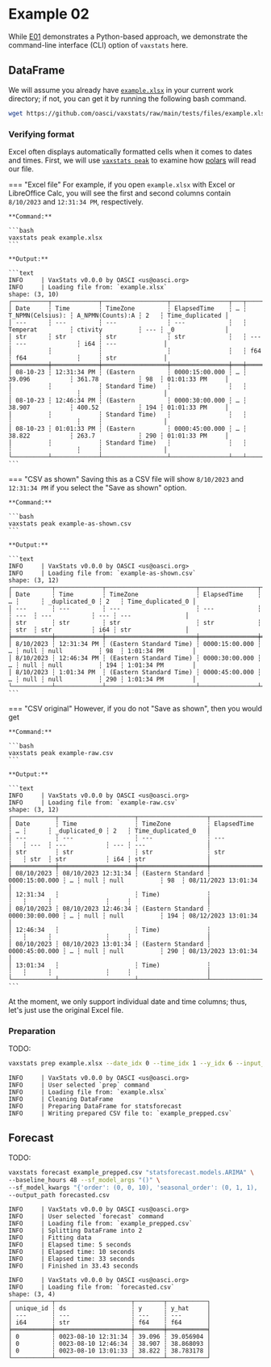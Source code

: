 # Example 02

While [E01](../e01) demonstrates a Python-based approach, we demonstrate the command-line interface (CLI) option of `vaxstats` here.

## DataFrame

We will assume you already have [`example.xlsx`](https://gitlab.com/oasci/software/vaxstats/-/blob/main/tests/files/example.xlsx?ref_type=heads) in your current work directory; if not, you can get it by running the following bash command.

```bash
wget https://github.com/oasci/vaxstats/raw/main/tests/files/example.xlsx
```

### Verifying format

Excel often displays automatically formatted cells when it comes to dates and times.
First, we will use [`vaxstats peak`](../../commands/peak) to examine how [polars](https://pola.rs/) will read our file.

=== "Excel file"
    For example, if you open `example.xlsx` with Excel or LibreOffice Calc, you will see the first and second columns contain `8/10/2023` and `12:31:34 PM`, respectively.

    **Command:**

    ```bash
    vaxstats peak example.xlsx
    ```

    **Output:**

    ```text
    INFO     | VaxStats v0.0.0 by OASCI <us@oasci.org>
    INFO     | Loading file from: `example.xlsx`
    shape: (3, 10)
    ┌──────────┬─────────────┬──────────────────┬────────────────┬───┬──────────────────┬──────────────────┬─────┬─────────────────┐
    │ Date     ┆ Time        ┆ TimeZone         ┆ ElapsedTime    ┆ … ┆ T_NPMN(Celsius): ┆ A_NPMN(Counts):A ┆ 2   ┆ Time_duplicated │
    │ ---      ┆ ---         ┆ ---              ┆ ---            ┆   ┆ Temperat         ┆ ctivity          ┆ --- ┆ _0              │
    │ str      ┆ str         ┆ str              ┆ str            ┆   ┆ ---              ┆ ---              ┆ i64 ┆ ---             │
    │          ┆             ┆                  ┆                ┆   ┆ f64              ┆ f64              ┆     ┆ str             │
    ╞══════════╪═════════════╪══════════════════╪════════════════╪═══╪══════════════════╪══════════════════╪═════╪═════════════════╡
    │ 08-10-23 ┆ 12:31:34 PM ┆ (Eastern         ┆ 0000:15:00.000 ┆ … ┆ 39.096           ┆ 361.78           ┆ 98  ┆ 01:01:33 PM     │
    │          ┆             ┆ Standard Time)   ┆                ┆   ┆                  ┆                  ┆     ┆                 │
    │ 08-10-23 ┆ 12:46:34 PM ┆ (Eastern         ┆ 0000:30:00.000 ┆ … ┆ 38.907           ┆ 400.52           ┆ 194 ┆ 01:01:33 PM     │
    │          ┆             ┆ Standard Time)   ┆                ┆   ┆                  ┆                  ┆     ┆                 │
    │ 08-10-23 ┆ 01:01:33 PM ┆ (Eastern         ┆ 0000:45:00.000 ┆ … ┆ 38.822           ┆ 263.7            ┆ 290 ┆ 01:01:33 PM     │
    │          ┆             ┆ Standard Time)   ┆                ┆   ┆                  ┆                  ┆     ┆                 │
    └──────────┴─────────────┴──────────────────┴────────────────┴───┴──────────────────┴──────────────────┴─────┴─────────────────┘
    ```

=== "CSV as shown"
    Saving this as a CSV file will show `8/10/2023` and `12:31:34 PM` if you select the "Save as shown" option.

    **Command:**

    ```bash
    vaxstats peak example-as-shown.csv
    ```

    **Output:**

    ```text
    INFO     | VaxStats v0.0.0 by OASCI <us@oasci.org>
    INFO     | Loading file from: `example-as-shown.csv`
    shape: (3, 12)
    ┌───────────┬─────────────┬─────────────────────────┬────────────────┬───┬──────┬───────────────┬─────┬───────────────────┐
    │ Date      ┆ Time        ┆ TimeZone                ┆ ElapsedTime    ┆ … ┆      ┆ _duplicated_0 ┆ 2   ┆ Time_duplicated_0 │
    │ ---       ┆ ---         ┆ ---                     ┆ ---            ┆   ┆ ---  ┆ ---           ┆ --- ┆ ---               │
    │ str       ┆ str         ┆ str                     ┆ str            ┆   ┆ str  ┆ str           ┆ i64 ┆ str               │
    ╞═══════════╪═════════════╪═════════════════════════╪════════════════╪═══╪══════╪═══════════════╪═════╪═══════════════════╡
    │ 8/10/2023 ┆ 12:31:34 PM ┆ (Eastern Standard Time) ┆ 0000:15:00.000 ┆ … ┆ null ┆ null          ┆ 98  ┆ 1:01:34 PM        │
    │ 8/10/2023 ┆ 12:46:34 PM ┆ (Eastern Standard Time) ┆ 0000:30:00.000 ┆ … ┆ null ┆ null          ┆ 194 ┆ 1:01:34 PM        │
    │ 8/10/2023 ┆ 1:01:34 PM  ┆ (Eastern Standard Time) ┆ 0000:45:00.000 ┆ … ┆ null ┆ null          ┆ 290 ┆ 1:01:34 PM        │
    └───────────┴─────────────┴─────────────────────────┴────────────────┴───┴──────┴───────────────┴─────┴───────────────────┘
    ```

=== "CSV original"
    However, if you do not "Save as shown", then you would get

    **Command:**

    ```bash
    vaxstats peak example-raw.csv
    ```

    **Output:**

    ```text
    INFO     | VaxStats v0.0.0 by OASCI <us@oasci.org>
    INFO     | Loading file from: `example-raw.csv`
    shape: (3, 12)
    ┌────────────┬─────────────────────┬───────────────────┬────────────────┬───┬──────┬───────────────┬─────┬─────────────────────┐
    │ Date       ┆ Time                ┆ TimeZone          ┆ ElapsedTime    ┆ … ┆      ┆ _duplicated_0 ┆ 2   ┆ Time_duplicated_0   │
    │ ---        ┆ ---                 ┆ ---               ┆ ---            ┆   ┆ ---  ┆ ---           ┆ --- ┆ ---                 │
    │ str        ┆ str                 ┆ str               ┆ str            ┆   ┆ str  ┆ str           ┆ i64 ┆ str                 │
    ╞════════════╪═════════════════════╪═══════════════════╪════════════════╪═══╪══════╪═══════════════╪═════╪═════════════════════╡
    │ 08/10/2023 ┆ 08/10/2023 12:31:34 ┆ (Eastern Standard ┆ 0000:15:00.000 ┆ … ┆ null ┆ null          ┆ 98  ┆ 08/11/2023 13:01:34 │
    │ 12:31:34   ┆                     ┆ Time)             ┆                ┆   ┆      ┆               ┆     ┆                     │
    │ 08/10/2023 ┆ 08/10/2023 12:46:34 ┆ (Eastern Standard ┆ 0000:30:00.000 ┆ … ┆ null ┆ null          ┆ 194 ┆ 08/12/2023 13:01:34 │
    │ 12:46:34   ┆                     ┆ Time)             ┆                ┆   ┆      ┆               ┆     ┆                     │
    │ 08/10/2023 ┆ 08/10/2023 13:01:34 ┆ (Eastern Standard ┆ 0000:45:00.000 ┆ … ┆ null ┆ null          ┆ 290 ┆ 08/13/2023 13:01:34 │
    │ 13:01:34   ┆                     ┆ Time)             ┆                ┆   ┆      ┆               ┆     ┆                     │
    └────────────┴─────────────────────┴───────────────────┴────────────────┴───┴──────┴───────────────┴─────┴─────────────────────┘
    ```

At the moment, we only support individual date and time columns; thus, let's just use the original Excel file.

### Preparation

TODO:

```bash
vaxstats prep example.xlsx --date_idx 0 --time_idx 1 --y_idx 6 --input_date_fmt "%m-%d-%y" --input_time_fmt "%I:%M:%S %p" --output example_prepped.csv
```

```text
INFO     | VaxStats v0.0.0 by OASCI <us@oasci.org>
INFO     | User selected `prep` command
INFO     | Loading file from: `example.xlsx`
INFO     | Cleaning DataFrame
INFO     | Preparing DataFrame for statsforecast
INFO     | Writing prepared CSV file to: `example_prepped.csv`
```

## Forecast

TODO:

```bash
vaxstats forecast example_prepped.csv "statsforecast.models.ARIMA" \
--baseline_hours 48 --sf_model_args "()" \
--sf_model_kwargs "{'order': (0, 0, 10), 'seasonal_order': (0, 1, 1), 'season_length': 96, 'method': 'CSS-ML'}" \
--output_path forecasted.csv
```

```text
INFO     | VaxStats v0.0.0 by OASCI <us@oasci.org>
INFO     | User selected `forecast` command
INFO     | Loading file from: `example_prepped.csv`
INFO     | Splitting DataFrame into 2
INFO     | Fitting data
INFO     | Elapsed time: 5 seconds
INFO     | Elapsed time: 10 seconds
INFO     | Elapsed time: 33 seconds
INFO     | Finished in 33.43 seconds
```

```text
INFO     | VaxStats v0.0.0 by OASCI <us@oasci.org>
INFO     | Loading file from: `forecasted.csv`
shape: (3, 4)
┌───────────┬─────────────────────┬────────┬───────────┐
│ unique_id ┆ ds                  ┆ y      ┆ y_hat     │
│ ---       ┆ ---                 ┆ ---    ┆ ---       │
│ i64       ┆ str                 ┆ f64    ┆ f64       │
╞═══════════╪═════════════════════╪════════╪═══════════╡
│ 0         ┆ 0023-08-10 12:31:34 ┆ 39.096 ┆ 39.056904 │
│ 0         ┆ 0023-08-10 12:46:34 ┆ 38.907 ┆ 38.868093 │
│ 0         ┆ 0023-08-10 13:01:33 ┆ 38.822 ┆ 38.783178 │
└───────────┴─────────────────────┴────────┴───────────┘
```
